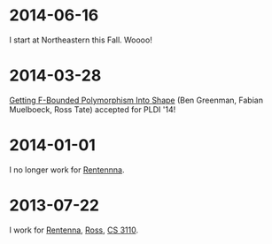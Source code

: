 # 2014-06-16
  I start at Northeastern this Fall. Woooo!
# 2014-03-28
  [Getting F-Bounded Polymorphism Into Shape]("../resources/doc/effing-bound-polymorphism.pdf"]) \(Ben Greenman, Fabian Muelboeck, Ross Tate\) accepted for PLDI '14!
# 2014-01-01
  I no longer work for [Rentennna](http://www.rentenna.com").
# 2013-07-22
  I work for
  [Rentenna](http://www.rentenna.com),
  [Ross]("http://www.cs.cornell.edu/~ross/"),
  [CS 3110]("http://www.cs.cornell.edu/Courses/cs3110/2013sp").
